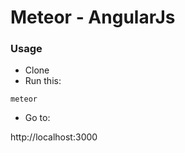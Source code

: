 # Meteor - AngularJs

### Usage

* Clone 
* Run this: 
```
meteor
```
* Go to:
>
http://localhost:3000
